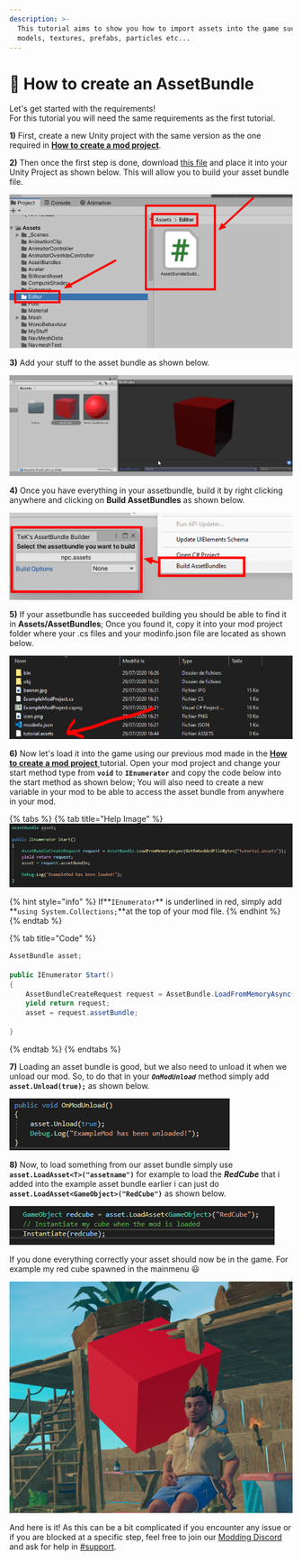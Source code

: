 ```yaml
---
description: >-
  This tutorial aims to show you how to import assets into the game such as 3d
  models, textures, prefabs, particles etc...
---
```


# 📂 How to create an AssetBundle

Let's get started with the requirements! \
For this tutorial you will need the same requirements as the first tutorial.

**1)** First, create a new Unity project with the same version as the one required in [**How to create a mod project**](https://api.raftmodding.com/modding-tutorials/how-to-create-a-mod-project).

**2)** Then once the first step is done, download [this file](https://fastdl.raftmodding.com/AssetBundleBuilder.zip) and place it into your Unity Project as shown below. This will allow you to build your asset bundle file. &#x20;

<div align="left">

<img src="../.gitbook/assets/b2.png" alt="">

</div>

**3)** Add your stuff to the asset bundle as shown below.

<div align="left">

<img src="../.gitbook/assets/oof.gif" alt="">

</div>

**4)** Once you have everything in your assetbundle, build it by right clicking anywhere and clicking on **Build AssetBundles** as shown below. &#x20;

<div align="left">

<img src="../.gitbook/assets/bundle.png" alt="">

</div>

**5)** If your assetbundle has succeeded building you should be able to find it in **Assets/AssetBundles**; Once you found it, copy it into your mod project folder where your .cs files and your modinfo.json file are located as shown below. &#x20;

![](<../.gitbook/assets/image (12).png>)

**6)** Now let's load it into the game using our previous mod made in the [**How to create a mod project** ](how-to-create-a-mod-project/)tutorial. Open your mod project and change your start method type from **`void`** to **`IEnumerator`** and copy the code below into the start method as shown below; You will also need to create a new variable in your mod to be able to access the asset bundle from anywhere in your mod.

{% tabs %}
{% tab title="Help Image" %}
![](<../.gitbook/assets/image (8).png>)

{% hint style="info" %}
If**`IEnumerator`** is underlined in red, simply add **`using System.Collections;`**at the top of your mod file.
{% endhint %}
{% endtab %}

{% tab title="Code" %}
```csharp
AssetBundle asset;

public IEnumerator Start()
{
    AssetBundleCreateRequest request = AssetBundle.LoadFromMemoryAsync(GetEmbeddedFileBytes("tutorial.assets"));
    yield return request;
    asset = request.assetBundle;
    
}
```
{% endtab %}
{% endtabs %}

**7)** Loading an asset bundle is good, but we also need to unload it when we unload our mod. So, to do that in your _**`OnModUnload`**_ method simply add **`asset.Unload(true);`** as shown below. &#x20;

![](../.gitbook/assets/image.png)

**8)** Now, to load something from our asset bundle simply use **`asset.LoadAsset<T>("assetname")`** for example to load the _**RedCube**_ that i added into the example asset bundle earlier i can just do **`asset.LoadAsset<GameObject>("RedCube")`** as shown below.

<div align="left">

<img src="../.gitbook/assets/7.PNG" alt="">

</div>

If you done everything correctly your asset should now be in the game. For example my red cube spawned in the mainmenu :smiley:&#x20;

<img src="../.gitbook/assets/8.PNG" alt="" data-size="original">

And here is it! As this can be a bit complicated if you encounter any issue or if you are blocked at a specific step, feel free to join our [Modding Discord](https://www.raftmodding.com/discord) and ask for help in [#support](https://discordapp.com/channels/451507895075471383/636994378618896436).
